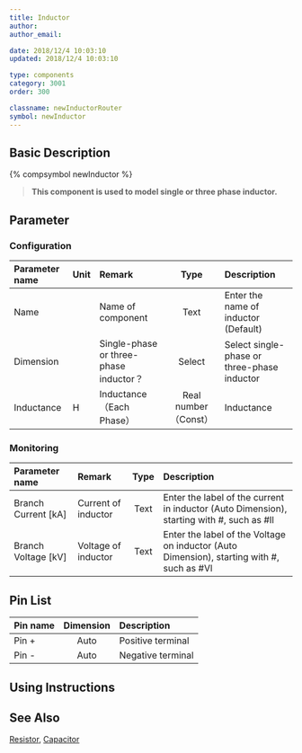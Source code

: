 ```yaml
---
title: Inductor
author:
author_email:

date: 2018/12/4 10:03:10
updated: 2018/12/4 10:03:10

type: components
category: 3001
order: 300

classname: newInductorRouter
symbol: newInductor
---
```


## Basic Description

{% compsymbol newInductor %}

> **This component is used to model single or three phase inductor.**

## Parameter

### Configuration

| Parameter name | Unit | Remark                                 |         Type         | Description                                 |
| :------------- | :--- | :------------------------------------- | :------------------: | :------------------------------------------ |
| Name           |      | Name of component                      |         Text         | Enter the name of inductor (Default)        |
| Dimension      |      | Single-phase or three-phase inductor？ |        Select        | Select single-phase or three-phase inductor |
| Inductance     | H    | Inductance （Each Phase）              | Real number（Const） | Inductance                                  |

### Monitoring

| Parameter name        | Remark              | Type | Description                                                                               |
| :-------------------- | :------------------ | :--: | :---------------------------------------------------------------------------------------- |
| Branch Current \[kA\] | Current of inductor | Text | Enter the label of the current in inductor (Auto Dimension), starting with #, such as #Il |
| Branch Voltage \[kV\] | Voltage of inductor | Text | Enter the label of the Voltage on inductor (Auto Dimension), starting with #, such as #Vl |

## Pin List

| Pin name | Dimension | Description       |
| :------- | :-------: | :---------------- |
| Pin +    |   Auto    | Positive terminal |
| Pin -    |   Auto    | Negative terminal |

## Using Instructions

## See Also

[Resistor](compnewResistorRouter.md), [Capacitor](compnewCapacitorRouter.md)
